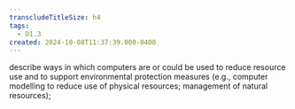 ```yaml
---
transcludeTitleSize: h4
tags:
  - D1.3
created: 2024-10-08T11:37:39.000-0400
---
```

describe ways in which computers are or could be used to reduce resource use and to support environmental protection measures (e.g., computer modelling to reduce use of physical resources; management of natural resources);